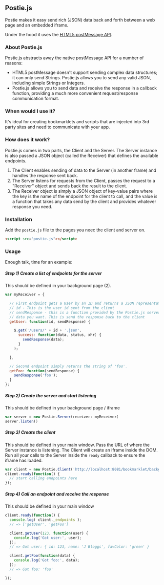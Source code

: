 ## Postie.js

Postie makes it easy send rich (JSON) data back and forth between a web page and an embedded iframe.

Under the hood it uses the [HTML5 postMessage API](https://developer.mozilla.org/en/docs/DOM/window.postMessage).

### About Postie.js

Postie.js abstracts away the native postMessage API for a number of reasons:

* HTML5 postMessage doesn't support sending complex data structures; it can only send Strings. Postie.js allows you to send any valid JSON, including simple Strings or Integers.
* Postie.js allows you to send data and receive the response in a callback function, providing a much more convenient request/response communication format.

### When would I use it?

It's ideal for creating bookmarklets and scripts that are injected into 3rd party sites and need to communicate with your app.

### How does it work?

Postie.js comes in two parts, the Client and the Server. The Server instance is also passed a JSON object (called the Receiver) that defines the available endpoints.

1. The Client enables sending of data to the Server (in another frame) and handles the response sent back.
2. The Server listens for requests from the Client, passes the request to a "Receiver" object and sends back the result to the client.
3. The Receiver object is simply a JSON object of key-value pairs where the key is the name of the endpoint for the client to call, and the value is a function that takes any data send by the client and provides whatever response you need.

### Installation

Add the `postie.js` file to the pages you neec the client and server on.

```html
<script src="postie.js"></script>
```

### Usage

Enough talk, time for an example:

##### Step 1) Create a list of endpoints for the server

This should be defined in your background page (2).

```javascript
var myReceiver = {

  // First endpoint gets a User by an ID and returns a JSON representation of it.
  // id - This is the user id sent from the client
  // sendResponse - this is a function provided by the Postie.js server. Call it, passing any
  // data you want. This is send the response back to the client
  getUser: function(id, sendResponse) {

    $.get('/users/' + id + '.json',
      success: function(data, status, xhr) {
        sendResponse(data);
      }
    );

  },

  // Second endpoint simply returns the string of 'foo'.
  getFoo: function(sendResponse) {
    sendResponse('foo');
  }
};
```

##### Step 2) Create the server and start listening

This should be defined in your background page / iframe

```javascript
var server = new Postie.Server(receiver: myReceiver)
server.listen()
```

##### Step 3) Create the client

This should be defined in your main window. Pass the URL of where the Server instance is listening. The Client will
create an iframe inside the DOM. Run all your calls to the Server inside the `ready` callback to ensure the iframe has loaded.

```javascript
var client = new Postie.Client('http://localhost:8081/bookmarklet/background.html');
client.ready(function() {
  // start calling endpoints here
});
```

##### Step 4) Call an endpoint and receive the response

This should be defined in your main window

```javascript
client.ready(function() {
  console.log( client._endpoints );
  // => ['getUser', 'getFoo']

  client.getUser(123, function(user) {
    console.log('Got user:', user);
  });
  // => Got user: { id: 123, name: 'J Bloggs', favColor: 'green' }

  client.getFoo(function(data) {
    console.log('Got foo:', data);
  });
  // => Got foo: 'foo'

});
```
